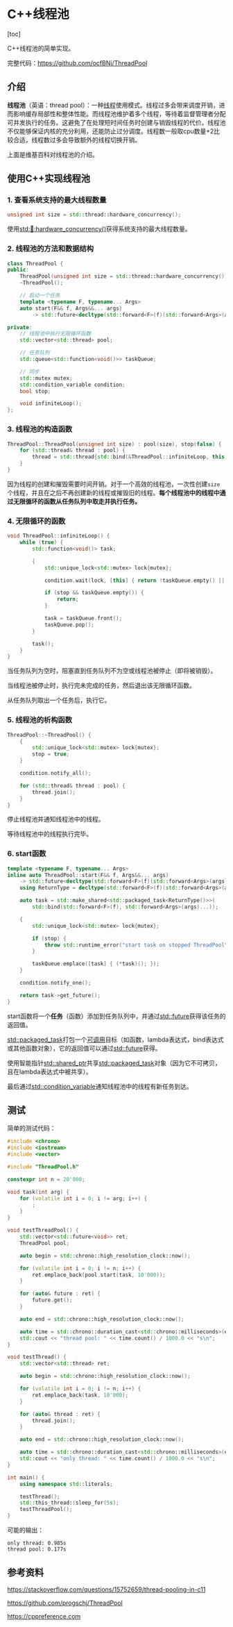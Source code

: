 # C++线程池

[toc]

C++线程池的简单实现。

完整代码：<https://github.com/ocfBNj/ThreadPool>

## 介绍

**线程池**（英语：thread pool）：一种[线程](https://zh.wikipedia.org/wiki/线程)使用模式。线程过多会带来调度开销，进而影响缓存局部性和整体性能。而线程池维护着多个线程，等待着监督管理者分配可并发执行的任务。这避免了在处理短时间任务时创建与销毁线程的代价。线程池不仅能够保证内核的充分利用，还能防止过分调度。线程数一般取cpu数量+2比较合适，线程数过多会导致额外的线程切换开销。

上面是维基百科对线程池的介绍。

## 使用C++实现线程池

### 1. 查看系统支持的最大线程数量

~~~cpp
unsigned int size = std::thread::hardware_concurrency();
~~~

使用[std::thread::hardware_concurrency()](https://en.cppreference.com/w/cpp/thread/thread/hardware_concurrency)获得系统支持的最大线程数量。

### 2. 线程池的方法和数据结构

~~~cpp
class ThreadPool {
public:
    ThreadPool(unsigned int size = std::thread::hardware_concurrency());
    ~ThreadPool();

    // 启动一个任务
    template <typename F, typename... Args>
    auto start(F&& f, Args&&... args)
        -> std::future<decltype(std::forward<F>(f)(std::forward<Args>(args)...))>;

private:
    // 线程池中执行无限循环函数
    std::vector<std::thread> pool;

    // 任务队列
    std::queue<std::function<void()>> taskQueue;

    // 同步
    std::mutex mutex;
    std::condition_variable condition;
    bool stop;

    void infiniteLoop();
};
~~~

### 3. 线程池的构造函数

~~~cpp
ThreadPool::ThreadPool(unsigned int size) : pool(size), stop(false) {
    for (std::thread& thread : pool) {
        thread = std::thread{std::bind(&ThreadPool::infiniteLoop, this)};
    }
}
~~~

因为线程的创建和摧毁需要时间开销。对于一个高效的线程池，一次性创建`size`个线程，并且在之后不再创建新的线程或摧毁旧的线程。**每个线程池中的线程中通过无限循环的函数从任务队列中取走并执行任务。**

### 4. 无限循环的函数

~~~cpp
void ThreadPool::infiniteLoop() {
    while (true) {
        std::function<void()> task;

        {
            std::unique_lock<std::mutex> lock{mutex};

            condition.wait(lock, [this] { return !taskQueue.empty() || stop; });

            if (stop && taskQueue.empty()) {
                return;
            }

            task = taskQueue.front();
            taskQueue.pop();
        }

        task();
    }
}
~~~

当任务队列为空时，阻塞直到任务队列不为空或线程池被停止（即将被销毁）。

当线程池被停止时，执行完未完成的任务，然后退出该无限循环函数。

从任务队列取出一个任务后，执行它。

### 5. 线程池的析构函数

~~~cpp
ThreadPool::~ThreadPool() {
    {
        std::unique_lock<std::mutex> lock{mutex};
        stop = true;
    }

    condition.notify_all();

    for (std::thread& thread : pool) {
        thread.join();
    }
}
~~~

停止线程池并通知线程池中的线程。

等待线程池中的线程执行完毕。

### 6. start函数

~~~cpp
template <typename F, typename... Args>
inline auto ThreadPool::start(F&& f, Args&&... args)
    -> std::future<decltype(std::forward<F>(f)(std::forward<Args>(args)...))> {
    using ReturnType = decltype(std::forward<F>(f)(std::forward<Args>(args)...));

    auto task = std::make_shared<std::packaged_task<ReturnType()>>(
        std::bind(std::forward<F>(f), std::forward<Args>(args)...));

    {
        std::unique_lock<std::mutex> lock{mutex};

        if (stop) {
            throw std::runtime_error("start task on stopped ThreadPool");
        }

        taskQueue.emplace([task] { (*task)(); });
    }

    condition.notify_one();

    return task->get_future();
}
~~~

start函数将一个**任务**（函数）添加到任务队列中，并通过[std::future](https://en.cppreference.com/w/cpp/thread/future)获得该任务的返回值。

[std::packaged_task](https://en.cppreference.com/w/cpp/thread/packaged_task)打包一个[可调用](https://en.cppreference.com/w/cpp/named_req/Callable)目标（如函数，lambda表达式，bind表达式或其他函数对象），它的返回值可以通过[std::future](https://en.cppreference.com/w/cpp/thread/future)获得。

使用智能指针[std::shared_ptr](https://en.cppreference.com/w/cpp/memory/shared_ptr)共享[std::packaged_task](https://en.cppreference.com/w/cpp/thread/packaged_task)对象（因为它不可拷贝，且在lambda表达式中被共享）。

最后通过[std::condition_variable](https://en.cppreference.com/w/cpp/thread/condition_variable)通知线程池中的线程有新任务到达。

## 测试

简单的测试代码：

~~~cpp
#include <chrono>
#include <iostream>
#include <vector>

#include "ThreadPool.h"

constexpr int n = 20'000;

void task(int arg) {
    for (volatile int i = 0; i != arg; i++) {
        ;
    }
}

void testThreadPool() {
    std::vector<std::future<void>> ret;
    ThreadPool pool;

    auto begin = std::chrono::high_resolution_clock::now();

    for (volatile int i = 0; i != n; i++) {
        ret.emplace_back(pool.start(task, 10'000));
    }

    for (auto& future : ret) {
        future.get();
    }

    auto end = std::chrono::high_resolution_clock::now();

    auto time = std::chrono::duration_cast<std::chrono::milliseconds>(end - begin);
    std::cout << "thread pool: " << time.count() / 1000.0 << "s\n";
}

void testThread() {
    std::vector<std::thread> ret;

    auto begin = std::chrono::high_resolution_clock::now();

    for (volatile int i = 0; i != n; i++) {
        ret.emplace_back(task, 10'000);
    }

    for (auto& thread : ret) {
        thread.join();
    }

    auto end = std::chrono::high_resolution_clock::now();

    auto time = std::chrono::duration_cast<std::chrono::milliseconds>(end - begin);
    std::cout << "only thread: " << time.count() / 1000.0 << "s\n";
}

int main() {
    using namespace std::literals;

    testThread();
    std::this_thread::sleep_for(5s);
    testThreadPool();
}
~~~

可能的输出：

~~~text
only thread: 0.985s
thread pool: 0.177s
~~~

## 参考资料

<https://stackoverflow.com/questions/15752659/thread-pooling-in-c11>

<https://github.com/progschj/ThreadPool>

<https://cppreference.com>
